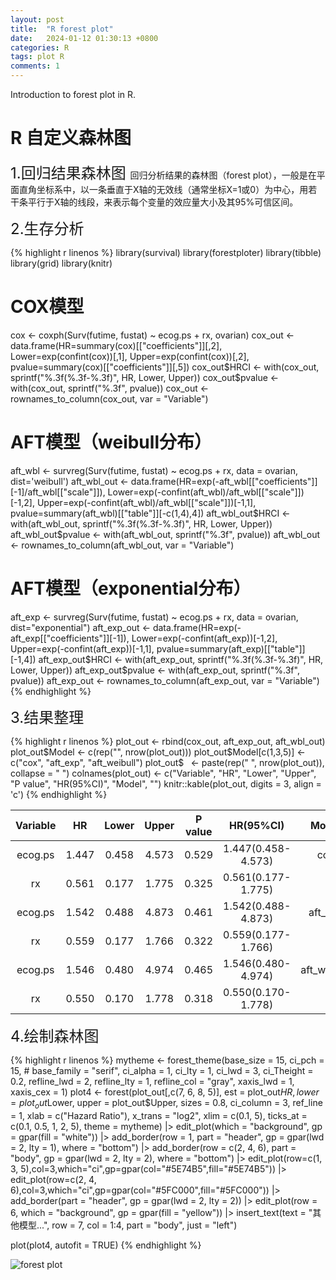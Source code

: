 ```yaml
---
layout: post
title:  "R forest plot"
date:   2024-01-12 01:30:13 +0800
categories: R
tags: plot R
comments: 1
---
```


Introduction to forest plot in R.



# R 自定义森林图


<font size="5"> 1.回归结果森林图 </font> 
回归分析结果的森林图（forest plot），一般是在平面直角坐标系中，以一条垂直于X轴的无效线（通常坐标X=1或0）为中心，用若干条平行于X轴的线段，来表示每个变量的效应量大小及其95%可信区间。


<font size="5"> 2.生存分析 </font> 

{% highlight r linenos %}
library(survival)
library(forestploter)
library(tibble)
library(grid)
library(knitr)
# COX模型
cox <- coxph(Surv(futime, fustat) ~ ecog.ps + rx, ovarian)
cox_out <- data.frame(HR=summary(cox)[["coefficients"]][,2],
                         Lower=exp(confint(cox))[,1],
                         Upper=exp(confint(cox))[,2],
                         pvalue=summary(cox)[["coefficients"]][,5])
cox_out$HRCI <- with(cox_out, sprintf("%.3f(%.3f-%.3f)", HR, Lower, Upper))
cox_out$pvalue <- with(cox_out, sprintf("%.3f", pvalue))
cox_out <- rownames_to_column(cox_out, var = "Variable")

# AFT模型（weibull分布）
aft_wbl <- survreg(Surv(futime, fustat) ~ ecog.ps + rx, 
                   data = ovarian, dist='weibull')
aft_wbl_out <- data.frame(HR=exp(-aft_wbl[["coefficients"]][-1]/aft_wbl[["scale"]]),
                          Lower=exp(-confint(aft_wbl)/aft_wbl[["scale"]])[-1,2],
                          Upper=exp(-confint(aft_wbl)/aft_wbl[["scale"]])[-1,1],
                          pvalue=summary(aft_wbl)[["table"]][-c(1,4),4])
aft_wbl_out$HRCI <- with(aft_wbl_out, sprintf("%.3f(%.3f-%.3f)", HR, Lower, Upper))
aft_wbl_out$pvalue <- with(aft_wbl_out, sprintf("%.3f", pvalue))
aft_wbl_out <- rownames_to_column(aft_wbl_out, var = "Variable")

# AFT模型（exponential分布）
aft_exp <- survreg(Surv(futime, fustat) ~ ecog.ps + rx, 
                   data = ovarian, dist="exponential")
aft_exp_out <- data.frame(HR=exp(-aft_exp[["coefficients"]][-1]),
                          Lower=exp(-confint(aft_exp))[-1,2],
                          Upper=exp(-confint(aft_exp))[-1,1],
                          pvalue=summary(aft_exp)[["table"]][-1,4])
aft_exp_out$HRCI <- with(aft_exp_out, sprintf("%.3f(%.3f-%.3f)", HR, Lower, Upper))
aft_exp_out$pvalue <- with(aft_exp_out, sprintf("%.3f", pvalue))
aft_exp_out <- rownames_to_column(aft_exp_out, var = "Variable")
{% endhighlight %}


<font size="5"> 3.结果整理 </font> 

{% highlight r linenos %}
plot_out <- rbind(cox_out, aft_exp_out, aft_wbl_out)
plot_out$Model <- c(rep("", nrow(plot_out)))
plot_out$Model[c(1,3,5)] <- c("cox", "aft_exp", "aft_weibull")
plot_out$` ` <- paste(rep("      ", nrow(plot_out)), collapse = " ")
colnames(plot_out) <- c("Variable", "HR", "Lower", "Upper", "P value", "HR(95%CI)", "Model", "")
knitr::kable(plot_out, digits = 3, align = 'c')
{% endhighlight %}



| Variable |  HR   | Lower | Upper | P value |     HR(95%CI)      |    Model    |   |
|:--------:|:-----:|:-----:|:-----:|:-------:|:------------------:|:-----------:|:-:|
| ecog.ps  | 1.447 | 0.458 | 4.573 |  0.529  | 1.447(0.458-4.573) |     cox     |   |
|    rx    | 0.561 | 0.177 | 1.775 |  0.325  | 0.561(0.177-1.775) |             |   |
| ecog.ps  | 1.542 | 0.488 | 4.873 |  0.461  | 1.542(0.488-4.873) |   aft_exp   |   |
|    rx    | 0.559 | 0.177 | 1.766 |  0.322  | 0.559(0.177-1.766) |             |   |
| ecog.ps  | 1.546 | 0.480 | 4.974 |  0.465  | 1.546(0.480-4.974) | aft_weibull |   |
|    rx    | 0.550 | 0.170 | 1.778 |  0.318  | 0.550(0.170-1.778) |             |   |




<font size="5">  4.绘制森林图 </font> 

{% highlight r linenos %}
mytheme <- forest_theme(base_size = 15, ci_pch = 15, # base_family = "serif",
                        ci_alpha = 1, ci_lty = 1, ci_lwd = 3, ci_Theight = 0.2, 
                        refline_lwd = 2, refline_lty = 1, refline_col = "gray", 
                        xaxis_lwd = 1, xaxis_cex = 1)
plot4 <- forest(plot_out[,c(7, 6, 8, 5)],
                est = plot_out$HR, lower = plot_out$Lower, upper = plot_out$Upper, 
                sizes = 0.8, ci_column = 3, ref_line = 1, 
                xlab = c("Hazard Ratio"),
                x_trans = "log2",
                xlim = c(0.1, 5),
                ticks_at = c(0.1, 0.5, 1, 2, 5), 
                theme = mytheme) |>
  edit_plot(which = "background", gp = gpar(fill = "white")) |>
  add_border(row = 1, part = "header", gp = gpar(lwd = 2, lty = 1), where = "bottom") |>
  add_border(row = c(2, 4, 6), part = "body", gp = gpar(lwd = 2, lty = 2), where = "bottom") |>
  edit_plot(row=c(1, 3, 5),col=3,which="ci",gp=gpar(col="#5E74B5",fill="#5E74B5")) |>
  edit_plot(row=c(2, 4, 6),col=3,which="ci",gp=gpar(col="#5FC000",fill="#5FC000")) |>
  add_border(part = "header", gp = gpar(lwd = 2, lty = 2)) |>
  edit_plot(row = 6, which = "background", gp = gpar(fill = "yellow")) |>
  insert_text(text = "其他模型...", row = 7, col = 1:4, part = "body", just = "left")

plot(plot4, autofit = TRUE)
{% endhighlight %}

![forest plot]({{site.baseurl}}/images/forest-plot.png)
